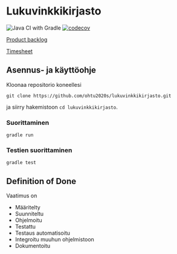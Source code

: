 # Lukuvinkkikirjasto

![Java CI with Gradle](https://github.com/ohtu2020s/lukuvinkkikirjasto/workflows/Java%20CI%20with%20Gradle/badge.svg)
[![codecov](https://codecov.io/gh/ohtu2020s/lukuvinkkikirjasto/branch/master/graph/badge.svg?token=GelOd9Hq5J)](https://codecov.io/gh/ohtu2020s/lukuvinkkikirjasto)

[Product backlog](https://github.com/ohtu2020s/lukuvinkkikirjasto/projects/1)

[Timesheet](https://docs.google.com/spreadsheets/d/1SteACe8_qmBHzrWej1TwJuCKEYG3UmCVeDvXcHhJJzQ/edit#gid=0)

## Asennus- ja käyttöohje

Kloonaa repositorio koneellesi

````
git clone https://github.com/ohtu2020s/lukuvinkkikirjasto.git
````

ja siirry hakemistoon `cd lukuvinkkikirjasto`.

### Suorittaminen


````
gradle run
````

### Testien suorittaminen

````
gradle test
````

## Definition of Done

Vaatimus on

* Määritelty
* Suunniteltu
* Ohjelmoitu
* Testattu
* Testaus automatisoitu
* Integroitu muuhun ohjelmistoon
* Dokumentoitu
   
